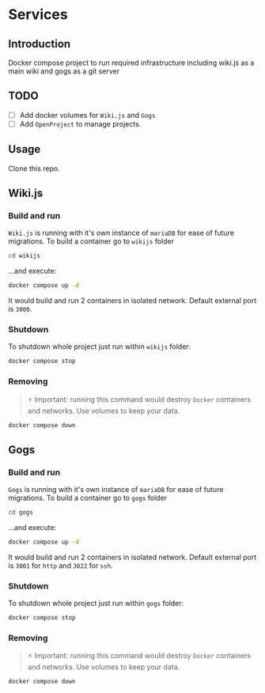 # Services

## Introduction

Docker compose project to run required infrastructure including wiki.js as a main wiki and gogs as a git server

## TODO

- [ ] Add docker volumes for `Wiki.js` and `Gogs`
- [ ] Add `OpenProject` to manage projects.

## Usage

Clone this repo.

## Wiki.js

### Build and run

`Wiki.js` is running with it's own instance of `mariaDB` for ease of future migrations.
To build a container go to `wikijs` folder

```bash
cd wikijs
```

...and execute:

```bash
docker compose up -d
```

It would build and run 2 containers in isolated network. Default external port is `3000`.

### Shutdown

To shutdown whole project just run within `wikijs` folder:

```bash
docker compose stop
```

### Removing

> ⚡ Important: running this command would destroy `Docker` containers and networks. Use volumes to keep your data.

```bash
docker compose down
```

## Gogs

### Build and run

`Gogs` is running with it's own instance of `mariaDB` for ease of future migrations.
To build a container go to `gogs` folder

```bash
cd gogs
```

...and execute:

```bash
docker compose up -d
```

It would build and run 2 containers in isolated network. Default external port is `3001` for `http` and `3022` for `ssh`.

### Shutdown

To shutdown whole project just run within `gogs` folder:

```bash
docker compose stop
```

### Removing

> ⚡ Important: running this command would destroy `Docker` containers and networks. Use volumes to keep your data.

```bash
docker compose down
```
